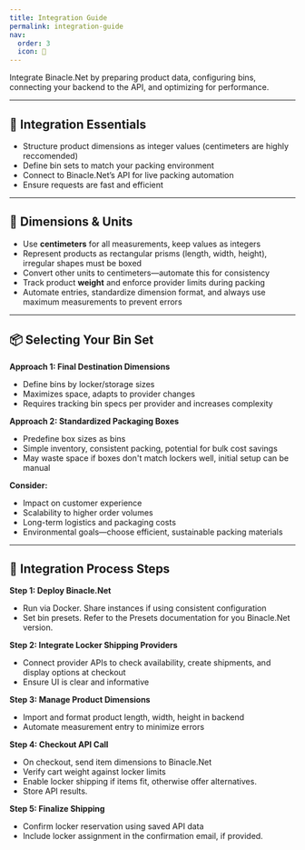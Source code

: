 ```yaml
---
title: Integration Guide
permalink: integration-guide
nav:
  order: 3
  icon: 🔗
---
```


Integrate Binacle.Net by preparing product data, configuring bins, connecting your backend to the API, 
and optimizing for performance.

---

## 📌 Integration Essentials

- Structure product dimensions as integer values (centimeters are highly reccomended)
- Define bin sets to match your packing environment
- Connect to Binacle.Net’s API for live packing automation
- Ensure requests are fast and efficient

---

## 📏 Dimensions & Units

- Use **centimeters** for all measurements, keep values as integers
- Represent products as rectangular prisms (length, width, height), irregular shapes must be boxed
- Convert other units to centimeters—automate this for consistency
- Track product **weight** and enforce provider limits during packing
- Automate entries, standardize dimension format, and always use maximum measurements to prevent errors

---

## 📦 Selecting Your Bin Set

**Approach 1: Final Destination Dimensions**
- Define bins by locker/storage sizes
- Maximizes space, adapts to provider changes
- Requires tracking bin specs per provider and increases complexity

**Approach 2: Standardized Packaging Boxes**
- Predefine box sizes as bins
- Simple inventory, consistent packing, potential for bulk cost savings
- May waste space if boxes don't match lockers well, initial setup can be manual

**Consider:**
- Impact on customer experience
- Scalability to higher order volumes
- Long-term logistics and packaging costs
- Environmental goals—choose efficient, sustainable packing materials

---

## 🌟 Integration Process Steps

**Step 1: Deploy Binacle.Net**
- Run via Docker. Share instances if using consistent configuration
- Set bin presets. Refer to the Presets documentation for you Binacle.Net version.

**Step 2: Integrate Locker Shipping Providers**
- Connect provider APIs to check availability, create shipments, and display options at checkout
- Ensure UI is clear and informative

**Step 3: Manage Product Dimensions**
- Import and format product length, width, height in backend
- Automate measurement entry to minimize errors

**Step 4: Checkout API Call**
- On checkout, send item dimensions to Binacle.Net
- Verify cart weight against locker limits
- Enable locker shipping if items fit, otherwise offer alternatives.
- Store API results.

**Step 5: Finalize Shipping**
- Confirm locker reservation using saved API data
- Include locker assignment in the confirmation email, if provided.
